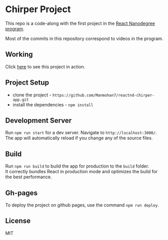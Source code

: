 # Chirper Project

This repo is a code-along with the first project in the [React Nanodegree program](https://www.udacity.com/course/react-nanodegree--nd019).

Most of the commits in this repository correspond to videos in the program.

## Working

Click [here](https://manmohan7.github.io/reactnd-chirper-app/) to see this project in action.

## Project Setup

* clone the project - `https://github.com/Manmohan7/reactnd-chirper-app.git`
* install the dependencies - `npm install`

## Development Server

Run `npm run start` for a dev server. Navigate to `http://localhost:3000/`. The app will automatically reload if you change any of the source files.

## Build

Run `npm run build` to build the app for production to the `build` folder.<br />
It correctly bundles React in production mode and optimizes the build for the best performance.

## Gh-pages

To deploy the project on github pages, use the command `npm run deploy`.

## License

MIT
